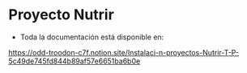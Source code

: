 # Proyecto Nutrir

- Toda la documentación está disponible en:

https://odd-troodon-c7f.notion.site/Instalaci-n-proyectos-Nutrir-T-P-5c49de745fd844b89af57e6651ba6b0e
